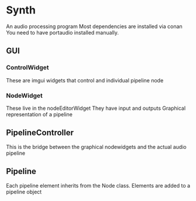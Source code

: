 # Synth
An audio processing program
Most dependencies are installed via conan
You need to have portaudio installed manually.

## GUI

### ControlWidget
These are imgui widgets that control and individual pipeline node

### NodeWidget
These live in the nodeEditorWidget
They have input and outputs 
Graphical representation of a pipeline

## PipelineController
This is the bridge between the graphical nodewidgets and the actual audio pipeline

## Pipeline

Each pipeline element inherits from the Node class.
Elements are added to a pipeline object

